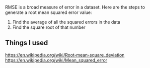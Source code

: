 RMSE is a broad measure of error in a dataset.
Here are the steps to generate a root mean squared error value:
1. Find the average of all the squared errors in the data
2. Find the square root of that number
## Things I used
https://en.wikipedia.org/wiki/Root-mean-square_deviation
https://en.wikipedia.org/wiki/Mean_squared_error